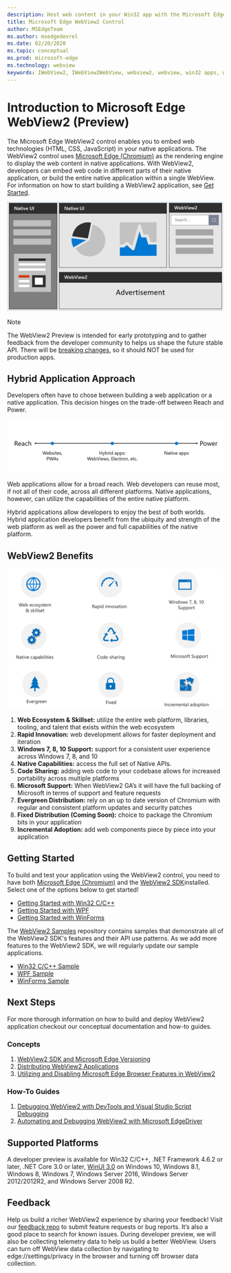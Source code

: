 ```yaml
---
description: Host web content in your Win32 app with the Microsoft Edge WebView 2 control
title: Microsoft Edge WebView2 Control
author: MSEdgeTeam
ms.author: msedgedevrel
ms.date: 02/20/2020
ms.topic: conceptual
ms.prod: microsoft-edge
ms.technology: webview
keywords: IWebView2, IWebView2WebView, webview2, webview, win32 apps, win32, edge, ICoreWebView2, ICoreWebView2Host, browser control, edge html
---
```


# Introduction to Microsoft Edge WebView2 (Preview)

The Microsoft Edge WebView2 control enables you to embed web technologies (HTML, CSS, JavaScript) in your native applications. The WebView2 control uses [Microsoft Edge (Chromium)](https://www.microsoftedgeinsider.com/) as the rendering engine to display the web content in native applications. With WebView2, developers can embed web code in different parts of their native application, or build the entire native application within a single WebView. For information on how to start building a WebView2 application, see [Get Started](index.md#getting-started).

![whatwebview](./media/WebView2/whatwebview.PNG)


> [!NOTE]
> The WebView2 Preview is intended for early prototyping and to gather feedback from the developer community to helps us shape the future stable API. There will be [breaking changes](releasenotes.md), so it should NOT be used for production apps.

## Hybrid Application Approach

Developers often have to chose between building a web application or a native application. This decision hinges on the trade-off between Reach and Power.

![webnative](./media/WebView2/webnative.PNG)

Web applications allow for a broad reach. Web developers can reuse most, if not all of their code, across all different platforms. Native applications, however, can utilize the capabilities of the entire native platform.

Hybrid applications allow developers to enjoy the best of both worlds. Hybrid application developers benefit from the ubiquity and strength of the web platform as well as the power and full capabilities of the native platform.

## WebView2 Benefits 
![webviewreasons](./media/WebView2/webviewreasons.PNG)

1. **Web Ecosystem & Skillset:** utilize the entire web platform, libraries, tooling, and talent that exists within the web ecosystem
2. **Rapid Innovation:** web development allows for faster deployment and iteration
3. **Windows 7, 8, 10 Support:** support for a consistent user experience across Windows 7, 8, and 10 
4. **Native Capabilities:** access the full set of Native APIs.
5. **Code Sharing:** adding web code to your codebase allows for increased portability across multiple platforms 
6. **Microsoft Support:** When WebView2 GA’s it will have the full backing of Microsoft in terms of support and feature requests
7. **Evergreen Distribution:** rely on an up to date version of Chromium with regular and consistent platform updates and security patches 
8. **Fixed Distribution (Coming Soon):** choice to package the Chromium bits in your application 
9. **Incremental Adoption:** add web components piece by piece into your application

## Getting Started
To build and test your application using the WebView2 control, you need to have both [Microsoft Edge (Chromium)](https://www.microsoftedgeinsider.com/download/) and the [WebView2 SDK](https://aka.ms/webviewnuget)installed. Select one of the options below to get started! 
- [Getting Started with Win32 C/C++]()
- [Getting Started with WPF]()
- [Getting Started with WinForms]()

The [WebView2 Samples](https://github.com/MicrosoftEdge/WebView2Samples) repository contains samples that demonstrate all of the WebView2 SDK's features and their API use patterns. As we add more features to the WebView2 SDK, we will regularly update our sample applications.
- [Win32 C/C++ Sample]()
- [WPF Sample]()
- [WinForms Sample]()

## Next Steps
For more thorough information on how to build and deploy WebView2 application checkout our conceptual documentation and how-to guides.

### Concepts
1. [WebView2 SDK and Microsoft Edge Versioning]()
2. [Distributing WebView2 Applications]()
3. [Utilizing and Disabling Microsoft Edge Browser Features in WebView2]()

### How-To Guides
1. [Debugging WebView2 with DevTools and Visual Studio Script Debugging]()
2. [Automating and Debugging WebView2 with Microsoft EdgeDriver]()

## Supported Platforms
A developer preview is available for Win32 C/C++, .NET Framework 4.6.2 or later, .NET Core 3.0 or later, [WinUI 3.0](https://docs.microsoft.com/uwp/toolkits/winui3/) on Windows 10, Windows 8.1, Windows 8, Windows 7, Windows Server 2016, Windows Server 2012/2012R2, and Windows Server 2008 R2. 

## Feedback

Help us build a richer WebView2 experience by sharing your feedback! Visit our [feedback repo](https://aka.ms/webviewfeedback) to submit feature requests or bug reports. It’s also a good place to search for known issues.
During developer preview, we will also be collecting telemetry data to help us build a better WebView. Users can turn off WebView data collection by navigating to edge://settings/privacy in the browser and turning off browser data collection.
